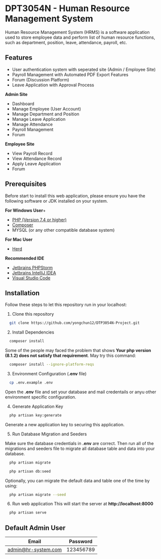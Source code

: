 
# DPT3054N - Human Resource Management System

Human Resource Management System (HRMS) is a software application used to store employee data and perform list of human resource functions, such as department, position, leave, attendance, payroll, etc. 
## Features

- User authentication system with seperated site (Admin / Employee Site)
- Payroll Management with Automated PDF Export Features
- Forum (Discussion Platform)
- Leave Application with Approval Process

**Admin Site**
- Dashboard
- Manage Employee (User Account)
- Manage Department and Position
- Manage Leave Application
- Manage Attendance
- Payroll Management
- Forum

**Employee Site**
- View Payroll Record
- View Attendance Record
- Apply Leave Application
- Forum
## Prerequisites

Before start to install this web application, please ensure you have the following software or JDK installed on your system.

**For Windows User**+
- [PHP (Version 7.4 or higher)](https://www.php.net/downloads.php)
- [Composer](https://getcomposer.org/download/)
- MYSQL (or any other compatible database system)

**For Mac User**
- [Herd](https://herd.laravel.com/)

**Recommended IDE**
- [Jetbrains PHPStorm](https://www.jetbrains.com/phpstorm/)
- [Jetbrains IntelliJ IDEA](https://www.jetbrains.com/idea/)
- [Visual Studio Code](https://code.visualstudio.com/)
## Installation

Follow these steps to let this repository run in your localhost:

1. Clone this repository

```bash
  git clone https://github.com/yongchun12/DTP3054N-Project.git
```

2. Install Dependencies

```bash
  composer install
```

Some of the people may faced the problem that shows **Your php version (8.1.2) does not satisfy that requirement**. May try this command:

```bash
  composer install --ignore-platform-reqs
```

3. Environment Configuration (**.env** file)

```bash
  cp .env.example .env
```
Open the **.env** file and set your database and mail credentails or anyu other environment specific configuration.

4. Generate Application Key

```bash
  php artisan key:generate
```
Generate a new application key to securing this application.

5. Run Database Migration and Seeders

Make sure the database credentials in **.env** are correct. Then run all of the migrations and seeders file to migrate all database table and data into your database.

```bash
  php artisan migrate

  php artisan db:seed
```

Optionally, you can migrate the default data and table one of the time by using:

```bash
  php artisan migrate --seed
```

6. Run web application
This will start the server at **http://localhost:8000**

```bash
  php artisan serve
```


## Default Admin User

| Email  | Password |
| ------------- | ------------- |
| admin@hr-system.com | 123456789 |

